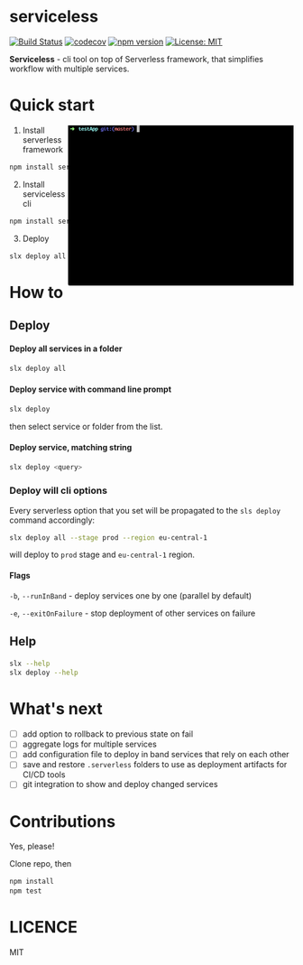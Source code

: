# serviceless

[![Build Status](http://circleci-badges-max.herokuapp.com/img/8bites/serviceless?token=4482e2625fab30eeca954eec94a73091532f7883)](https://circleci.com/gh/8bites/serviceless) [![codecov](https://codecov.io/gh/8bites/serviceless/branch/master/graph/badge.svg)](https://codecov.io/gh/8bites/serviceless)
 [![npm version](https://badge.fury.io/js/serviceless.svg)](https://badge.fury.io/js/serviceless)
 [![License: MIT](https://img.shields.io/badge/License-MIT-brightgreen.svg)](https://opensource.org/licenses/MIT)

**Serviceless** - cli tool on top of Serverless framework, that simplifies workflow with multiple services.

Quick start
===

<img align="right" width="400" src="./assets/deploy_all.gif" />

1. Install serverless framework
```sh
npm install serverless
```
2. Install serviceless cli
```sh
npm install serviceless
```
3. Deploy
```sh
slx deploy all
```

How to
===

Deploy
------

#### Deploy all services in a folder
```sh
slx deploy all
```

#### Deploy service with command line prompt

```sh
slx deploy
```
then select service or folder from the list.  

#### Deploy service, matching string

```sh
slx deploy <query>
```

### Deploy will cli options
Every serverless option that you set will be propagated to the `sls deploy` command accordingly:
```sh
slx deploy all --stage prod --region eu-central-1
```
will deploy to `prod` stage and `eu-central-1` region.

#### Flags

`-b`, `--runInBand` - deploy services one by one (parallel by default)

`-e`, `--exitOnFailure` - stop deployment of other services on failure

Help
------
```sh
slx --help
slx deploy --help
```

What's next
===

- [ ] add option to rollback to previous state on fail
- [ ] aggregate logs for multiple services
- [ ] add configuration file to deploy in band services that rely on each other
- [ ] save and restore `.serverless` folders to use as deployment artifacts for CI/CD tools 
- [ ] git integration to show and deploy changed services

Contributions
===

Yes, please!

Clone repo, then
```sh
npm install
npm test
```

LICENCE
===
MIT
